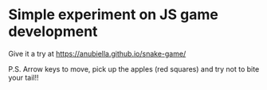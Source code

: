 # Simple experiment on JS game development

Give it a try at https://anubiella.github.io/snake-game/

P.S.
Arrow keys to move, pick up the apples (red squares) and try not to bite your tail!!
